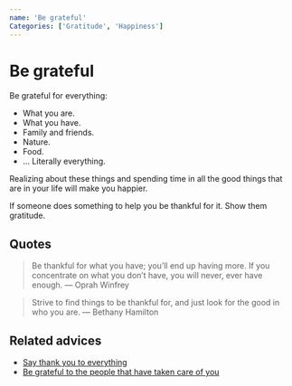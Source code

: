 ```yaml
---
name: 'Be grateful'
Categories: ['Gratitude', 'Happiness']
---
```

# Be grateful

Be grateful for everything:
- What you are.
- What you have.
- Family and friends.
- Nature.
- Food.
- ... Literally everything.

Realizing about these things and spending time in all the good things that are in your life will make you happier.

If someone does something to help you be thankful for it. Show them gratitude.

## Quotes

> Be thankful for what you have; you’ll end up having more. If you concentrate on what you don’t have, you will never, ever have enough.
> — Oprah Winfrey

> Strive to find things to be thankful for, and just look for the good in who you are.
> — Bethany Hamilton

## Related advices

- [Say thank you to everything](../Say%20thank%20you%20to%20everything/index.md)
- [Be grateful to the people that have taken care of you](../Be%20grateful%20to%20the%20people%20that%20have%20taken%20care%20of%20you/index.md)

